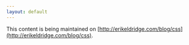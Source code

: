 ```yaml
---
layout: default
---
```


This content is being maintained on [http://erikeldridge.com/blog/css](http://erikeldridge.com/blog/css).
